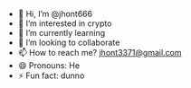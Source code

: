 - 👋 Hi, I’m @jhont666
- 👀 I’m interested in crypto
- 🌱 I’m currently learning 
- 💞️ I’m looking to collaborate 
- 📫 How to reach me? jhont3371@gmail.com 
- 😄 Pronouns: He
- ⚡ Fun fact: dunno

